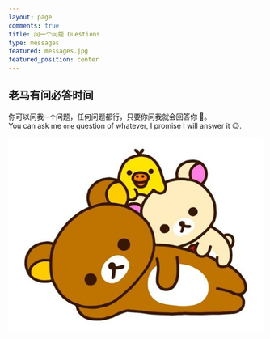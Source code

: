 ```yaml
---
layout: page
comments: true
title: 问一个问题 Questions
type: messages
featured: messages.jpg
featured_position: center
---
```


## 老马有问必答时间

你可以问我``一个``问题，任何问题都行，只要你问我就会回答你 🥳。  
You can ask me ``one`` question of whatever, I promise I will answer it 😉.

![轻松熊](/assets/img/posts/rilakkuma.jpg)

<script>
    var nowDate = new Date();
    var nowDateStr = nowDate.getUTCFullYear() + '-' + (nowDate.getMonth()+1) + '-' + nowDate.getDate();
    localStorage.setItem("ike.today.q2a.lasttime", nowDateStr);
</script>